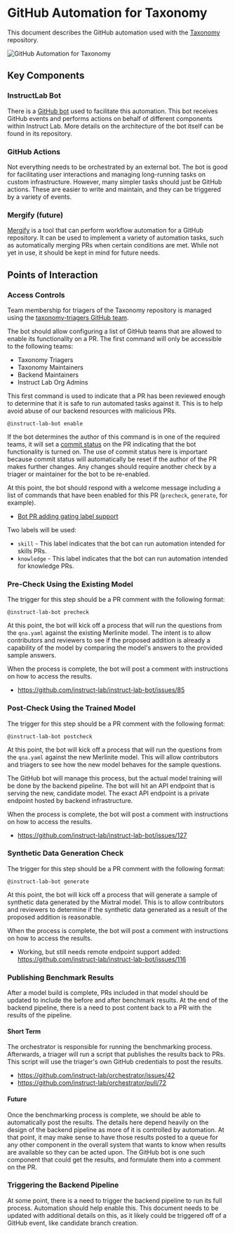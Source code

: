 # GitHub Automation for Taxonomy

This document describes the GitHub automation used with the
[Taxonomy](https://github.com/instruct-lab/taxonomy) repository.

![GitHub Automation for Taxonomy](images/github-taxonomy-automation.excalidraw.png)

## Key Components

### InstructLab Bot

There is a [GitHub bot](https://github.com/instruct-lab/instruct-lab-bot) used
to facilitate this automation. This bot receives GitHub events and performs
actions on behalf of different components within Instruct Lab. More details on
the architecture of the bot itself can be found in its repository.

### GitHub Actions

Not everything needs to be orchestrated by an external bot. The bot is good for
facilitating user interactions and managing long-running tasks on custom
infrastructure. However, many simpler tasks should just be GitHub actions. These
are easier to write and maintain, and they can be triggered by a variety of
events.

### Mergify (future)

[Mergify](https://docs.mergify.com) is a tool that can perform workflow
automation for a GitHub repository. It can be used to implement a variety of
automation tasks, such as automatically merging PRs when certain conditions are
met. While not yet in use, it should be kept in mind for future needs.

## Points of Interaction

### Access Controls

Team membership for triagers of the Taxonomy repository is managed using the
[taxonomy-triagers GitHub
team](https://github.com/orgs/instruct-lab/teams/taxonomy-triagers).

The bot should allow configuring a list of GitHub teams that are allowed to
enable its functionality on a PR. The first command will only be accessible to
the following teams:

- Taxonomy Triagers
- Taxonomy Maintainers
- Backend Maintainers
- Instruct Lab Org Admins

This first command is used to indicate that a PR has been reviewed enough to determine
that it is safe to run automated tasks against it. This is to help avoid abuse
of our backend resources with malicious PRs.

```text
@instruct-lab-bot enable
```

If the bot determines the author of this command is in one of the required
teams, it will set a [commit
status](https://docs.github.com/en/rest/commits/statuses) on the PR indicating
that the bot functionality is turned on. The use of commit status here is
important because commit status will automatically be reset if the author of
the PR makes further changes. Any changes should require another check by a
triager or maintainer for the bot to be re-enabled.

At this point, the bot should respond with a welcome message including a list of
commands that have been enabled for this PR (`precheck`, `generate`, for example).

- [Bot PR adding gating label support](https://github.com/instruct-lab/instruct-lab-bot/pull/120)

Two labels will be used:

- `skill` - This label indicates that the bot can run automation intended for skills PRs.
- `knowledge` - This label indicates that the bot can run automation intended for knowledge PRs.

### Pre-Check Using the Existing Model

The trigger for this step should be a PR comment with the following format:

```text
@instruct-lab-bot precheck
```

At this point, the bot will kick off a process that will run the questions from
the `qna.yaml` against the existing Merlinite model. The intent is to allow
contributors and reviewers to see if the proposed addition is already a
capability of the model by comparing the model's answers to the provided sample
answers.

When the process is complete, the bot will post a comment with instructions on
how to access the results.

- <https://github.com/instruct-lab/instruct-lab-bot/issues/85>

### Post-Check Using the Trained Model

The trigger for this step should be a PR comment with the following format:

```text
@instruct-lab-bot postcheck
```

At this point, the bot will kick off a process that will run the questions from
the `qna.yaml` against the new Merlinite model. This will allow contributors and
triagers to see how the new model behaves for the sample questions.

The GitHub bot will manage this process, but the actual model training will be
done by the backend pipeline. The bot will hit an API endpoint that is serving
the new, candidate model. The exact API endpoint is a private endpoint hosted by
backend infrastructure.

When the process is complete, the bot will post a comment with instructions on
how to access the results.

- <https://github.com/instruct-lab/instruct-lab-bot/issues/127>

### Synthetic Data Generation Check

The trigger for this step should be a PR comment with the following format:

```text
@instruct-lab-bot generate
```

At this point, the bot will kick off a process that will generate a sample of
synthetic data generated by the Mixtral model. This is to allow contributors and
reviewers to determine if the synthetic data generated as a result of the
proposed addition is reasonable.

When the process is complete, the bot will post a comment with instructions on
how to access the results.

- Working, but still needs remote endpoint support added:
  <https://github.com/instruct-lab/instruct-lab-bot/issues/116>

### Publishing Benchmark Results

After a model build is complete, PRs included in that model should be updated to
include the before and after benchmark results.  At the end of the backend
pipeline, there is a need to post content back to a PR with the results of the
pipeline.

#### Short Term

The orchestrator is responsible for running the benchmarking process. Afterwards, a triager will run a script that publishes the results back to PRs. This script will use the triager's own GitHub credentials to post the results.

- <https://github.com/instruct-lab/orchestrator/issues/42>
- <https://github.com/instruct-lab/orchestrator/pull/72>

#### Future

Once the benchmarking process is complete, we should be able to automatically
post the results. The details here depend heavily on the design of the backend
pipeline as more of it is controlled by automation. At that point, it may make sense
to have those results posted to a queue for any other component in the overall system
that wants to know when results are available so they can be acted upon. The
GitHub bot is one such component that could get the results, and formulate them
into a comment on the PR.

### Triggering the Backend Pipeline

At some point, there is a need to trigger the backend pipeline to run its full
process. Automation should help enable this. This document needs to be updated
with additional details on this, as it likely could be triggered off of a
GitHub event, like candidate branch creation.